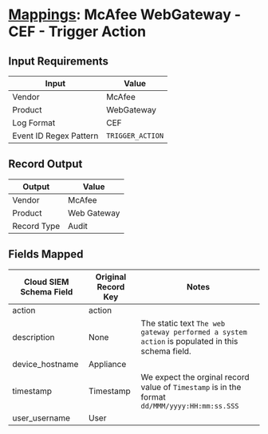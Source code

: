 # [Mappings](README.md): McAfee WebGateway - CEF - Trigger Action

## Input Requirements

|Input|Value|
|-----|-----|
|Vendor|McAfee|
|Product|WebGateway|
|Log Format|CEF|
|Event ID Regex Pattern|`TRIGGER_ACTION`|

## Record Output

|Output|Value|
|------|-----|
|Vendor|McAfee|
|Product|Web Gateway|
|Record Type|Audit|

## Fields Mapped

|Cloud SIEM Schema Field|Original Record Key|Notes|
|-----------------------|-------------------|-----|
|action|action||
|description|None|The static text `The web gateway performed a system action` is populated in this schema field.|
|device_hostname|Appliance||
|timestamp|Timestamp|We expect the orginal record value of `Timestamp` is in the format `dd/MMM/yyyy:HH:mm:ss.SSS`|
|user_username|User||


